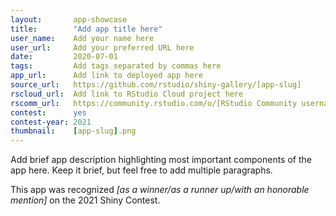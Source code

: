 ```yaml
---
layout:       app-showcase
title:        "Add app title here"
user_name:    Add your name here
user_url:     Add your preferred URL here
date:         2020-07-01
tags:         Add tags separated by commas here
app_url:      Add link to deployed app here
source_url:   https://github.com/rstudio/shiny-gallery/[app-slug]
rscloud_url:  Add link to RStudio Cloud project here
rscomm_url:   https://community.rstudio.com/u/[RStudio Community username]
contest:      yes
contest-year: 2021
thumbnail:    [app-slug].png
---
```


Add brief app description highlighting most important components of the app here. Keep it brief, but feel free to add multiple paragraphs.

This app was recognized _[as a winner/as a runner up/with an honorable mention]_ on the 2021 Shiny Contest.